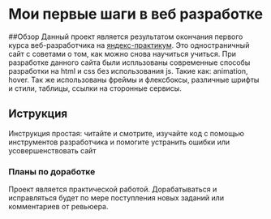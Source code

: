 # Мои первые шаги в веб разработке
##Обзор
Данный проект является результатом окончания первого курса веб-разработчика на [яндекс-практикум](https://practicum.yandex.ru/profile/web/). 
Это одностраничный сайт с советами о том, как можно снова научиться учиться. 
При разработке данного сайта были испльзованы современные способы разработки на html и css без использования js. Такие как: animation, hover. 
Так же использованы фреймы и флексбоксы, различные шрифты и стили, таблицы, ссылки на сторонные сервисы. 
## Иструкция
Инструкция простая: читайте и смотрите, изучайте код с помощью инструментов разработчика и помогите устранить ошибки или усовершенствовать сайт
### Планы по доработке
Проект является практической работой. Дорабатываться и исправляться будет по мере поступления новых заданий или комментариев от ревьюера. 
